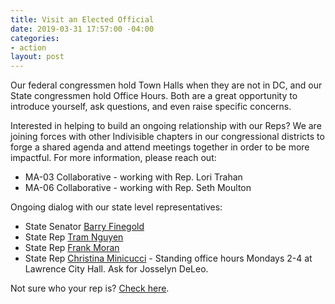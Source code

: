 ```yaml
---
title: Visit an Elected Official
date: 2019-03-31 17:57:00 -04:00
categories:
- action
layout: post
---
```


Our federal congressmen hold Town Halls when they are not in DC, and our State congressmen hold Office Hours. Both are a great opportunity to introduce yourself, ask questions, and even raise specific concerns. 

Interested in helping to build an ongoing relationship with our Reps? We are joining forces with other Indivisible chapters in our congressional districts to forge a shared agenda and attend meetings together in order to be more impactful. For more information, please reach out:
* MA-03 Collaborative - working with Rep. Lori Trahan
* MA-06 Collaborative - working with Rep. Seth Moulton 

Ongoing dialog with our state level representatives:
* State Senator [Barry Finegold](https://malegislature.gov/Legislators/Profile/BRF0)
* State Rep [Tram Nguyen](https://malegislature.gov/Legislators/Profile/TTN1)
* State Rep [Frank Moran](https://malegislature.gov/Legislators/Profile/FAM1)
* State Rep [Christina Minicucci](https://malegislature.gov/Legislators/Profile/CAM1) - Standing office hours Mondays 2-4 at Lawrence City Hall. Ask for Josselyn DeLeo.

Not sure who your rep is? [Check here](https://malegislature.gov/Search/FindMyLegislator).